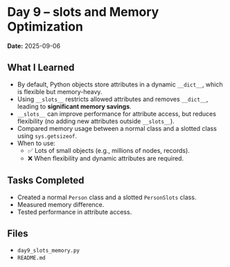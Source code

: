 # Day 9 – __slots__ and Memory Optimization

**Date:** 2025-09-06  

## What I Learned
- By default, Python objects store attributes in a dynamic `__dict__`, which is flexible but memory-heavy.  
- Using `__slots__` restricts allowed attributes and removes `__dict__`, leading to **significant memory savings**.  
- `__slots__` can improve performance for attribute access, but reduces flexibility (no adding new attributes outside `__slots__`).  
- Compared memory usage between a normal class and a slotted class using `sys.getsizeof`.  
- When to use:
  - ✅ Lots of small objects (e.g., millions of nodes, records).  
  - ❌ When flexibility and dynamic attributes are required.  

## Tasks Completed
- Created a normal `Person` class and a slotted `PersonSlots` class.  
- Measured memory difference.  
- Tested performance in attribute access.  

## Files
- `day9_slots_memory.py`  
- `README.md`
